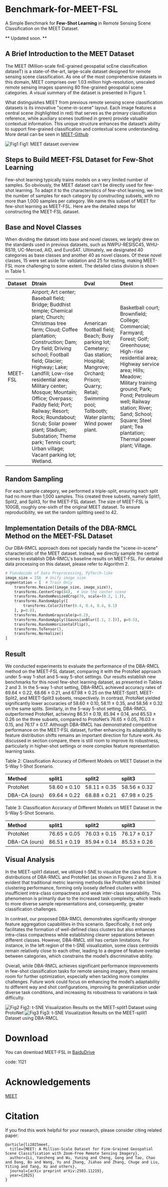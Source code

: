 # Benchmark-for-MEET-FSL
A Simple Benchmark for **Few-Shot Learning** in Remote Sensing Scene Classification on the MEET Dataset.

** Updated soon. **

## A Brief Introduction to the MEET Dataset
The MEET (Million-scale finE-grained geospatial scEne classification dataseT) is a state-of-the-art, large-scale dataset designed for remote sensing scene classification. As one of the most comprehensive datasets in this domain, MEET comprises over 1.03 million high-resolution, unscaled remote sensing images spanning 80 fine-grained geospatial scene categories. A visual summary of the dataset is presented in Figure 1.

What distinguishes MEET from previous remote sensing scene classification datasets is its innovative "scene-in-scene" layout. Each image features a central scene (highlighted in red) that serves as the primary classification reference, while auxiliary scenes (outlined in green) provide valuable contextual information. This unique structure enhances the dataset’s ability to support fine-grained classification and contextual scene understanding. More detail can be seen in [MEET-Github](https://jerrywyn.github.io/project/MEET.html)

![Fig1](https://github.com/user-attachments/assets/047f96e4-2ee3-4043-900d-8bc9850e4af3)
Fig1: MEET dataset overview

## Steps to Build MEET-FSL Dataset for Few-Shot Learning
Few-shot learning typically trains models on a very limited number of samples. So obviously, the MEET dataset can't be directly used for few-shot learning. To adapt it to the characteristics of few-shot learning, we limit the number of samples for each category by constructing subsets, with no more than 1,000 samples per category. We name this subset of MEET for few-shot learning as MEET-FSL. Here are the detailed steps for constructing the MEET-FSL dataset.

## Base and Novel Classes
When dividing the dataset into base and novel classes, we largely drew on the standards used in previous datasets, such as NWPU-RESISC45, WHU-RS19, UC-Merced, AID, and EuroSAT. Ultimately, we designated 40 categories as base classes and another 40 as novel classes. Of these novel classes, 15 were set aside for validation and 25 for testing, making MEET-FSL more challenging to some extent. The detailed class division is shown in Table 1.

| Dataset  | Dtrain                                                   | Dval                                                     | Dtest                                                    |
| :------- | :----------------------------------------------------------- | :----------------------------------------------------------- | :----------------------------------------------------------- |
| MEET-FSL | Airport; Art center; Baseball field; Bridge; Buddhist temple; Chemical plant; Church; Christmas tree farm; Cloud; Coffee plantation; Construction; Dam; Dry field; Driving school; Football field; Glacier; Highway; Lake; Landfill; Low-rise residential area; Military center; Mosque; Mountain; Office; Overpass; Paddy field; Port; Railway; Resort; Rock; Roundabout; Scrub; Solar power plant; Stadium; Substation; Theme park; Tennis court; Urban village; Vacant parking lot; Wetland. | American football field; Beach; Busy parking lot; Cemetery; Gas station; Hospital; Mangrove; Orchard; Prison; Quarry; Retail; Swimming pool; Tollbooth; Water plants; Wind power plant. | Basketball court; Brownfield; College; Commercial; Farmyard; Forest; Golf; Greenhouse; High-rise residential area; Highway service area; Hills; Meadow; Military training ground; Park; Pond; Petroleum well; Railway station; River; Sand; School; Square; Steel plant; Tea plantation; Thermal power plant; Village. |

## Random Sampling
For each sample category, we performed a triple-split, ensuring each split had no more than 1,000 samples. This created three subsets, namely Split1, Split2, and Split3, for the MEET-FSL dataset. The size of MEET-FSL is 100GB, roughly one-sixth of the original MEET dataset. To ensure reproducibility, we set the random splitting seed to 42.

## Implementation Details of the DBA-RMCL Method on the MEET-FSL Dataset
Our DBA-RMCL approach does not specially handle the "scene-in-scene" characteristic of the MEET dataset. Instead, we directly sample the central scenes to establish DBA-RMCL's baseline results on MEET-FSL. For detailed data processing on this dataset, please refer to Algorithm 2.

```python
# Pseudocode of Data Preprocessing, PyTorch-like
image_size = 256  # Unify image size
augmentation = [  # Train Only
    transforms.Resize((image_size, image_size)),
    transforms.CenterCrop(84),  # Use the center scene
    transforms.RandomResizedCrop(70, scale=(0.2, 1.)),
    transforms.RandomApply([
        transforms.ColorJitter(0.4, 0.4, 0.4, 0.1)
    ], p=0.8),
    transforms.RandomGrayscale(p=0.2),
    transforms.RandomApply([GaussianBlur([.1, 2.])], p=0.5),
    transforms.RandomHorizontalFlip(),
    transforms.ToTensor(),
    transforms.Normalize()
]
```

## Result
We conducted experiments to evaluate the performance of the DBA-RMCL method on the MEET-FSL dataset, comparing it with the ProtoNet approach under 5-way 1-shot and 5-way 5-shot settings. Our results establish new benchmarks for this novel few-shot learning dataset, as presented in Tables 2 and 3. In the 5-way 1-shot setting, DBA-RMCL achieved accuracy rates of 69.64 ± 0.22, 68.66 ± 0.21, and 67.98 ± 0.25 on the MEET-Split1, MEET-Split2, and MEET-Split3 subsets, respectively. In contrast, ProtoNet yielded significantly lower accuracies of 58.60 ± 0.10, 58.11 ± 0.35, and 58.56 ± 0.32 on the same splits. Similarly, in the 5-way 5-shot setting, DBA-RMCL outperformed ProtoNet, achieving 86.51 ± 0.19, 85.94 ± 0.14, and 85.53 ± 0.26 on the three subsets, compared to ProtoNet’s 76.65 ± 0.05, 76.03 ± 0.15, and 76.17 ± 0.17. Although DBA-RMCL has demonstrated competitive performance on the MEET-FSL dataset, further enhancing its adaptability to feature distribution shifts remains an important direction for future work. As discussed in section compare, there is still room to improve its robustness, particularly in higher-shot settings or more complex feature representation learning tasks.

Table 2: Classification Accuracy of Different Models on MEET Dataset in the 5-Way 1-Shot Scenario.

| Method          | split1          | split2          | split3          |
|:----------------|:----------------|:----------------|:----------------|
| ProtoNet        | 58.60 ± 0.10    | 58.11 ± 0.35    | 58.56 ± 0.32    |
| DBA-CA (ours)   | 69.64 ± 0.22    | 68.88 ± 0.21    | 67.98 ± 0.25    |

Table 3: Classification Accuracy of Different Models on MEET Dataset in the 5-Way 5-Shot Scenario.

| Method          | split1          | split2          | split3          |
|:----------------|:----------------|:----------------|:----------------|
| ProtoNet        | 76.65 ± 0.05    | 76.03 ± 0.15    | 76.17 ± 0.17    |
| DBA-CA (ours)   | 86.51 ± 0.19    | 85.94 ± 0.14    | 85.53 ± 0.26    |



## Visual Analysis
In the MEET-split1 dataset, we utilized t-SNE to visualize the class feature distributions of DBA-RMCL and ProtoNet (as shown in Figures 2 and 3). It is evident that traditional metric learning methods like ProtoNet exhibit limited clustering performance, forming only loosely defined clusters with insufficient intra-class compactness and weak inter-class separability. This phenomenon is primarily due to the increased task complexity, which leads to more diverse sample representations and, consequently, greater classification challenges.

In contrast, our proposed DBA-RMCL demonstrates significantly stronger feature aggregation capabilities in this scenario. Specifically, it not only facilitates the formation of well-defined class clusters but also enhances intra-class compactness while establishing clearer separations between different classes. However, DBA-RMCL still has certain limitations. For instance, in the left region of the t-SNE visualization, some class centroids remain relatively close to each other, leading to a degree of feature overlap between categories, which constrains the model’s discriminative ability.

Overall, while DBA-RMCL achieves significant performance improvements in few-shot classification tasks for remote sensing imagery, there remains room for further optimization, especially when tackling more complex challenges. Future work could focus on enhancing the model’s adaptability to different way and shot configurations, improving its generalization under diverse task conditions, and increasing its robustness to variations in task difficulty.

![Fig2](https://github.com/user-attachments/assets/4f0cbd20-3e32-4a3a-aab7-7179c62955de)
Fig2: t-SNE Visualization Results on the MEET-split1 Dataset using ProtoNet
![Fig3](https://github.com/user-attachments/assets/f561df26-a838-48bd-980a-50d0f0ea63f0)
Fig3: t-SNE Visualization Results on the MEET-split1 Dataset using DBA-RMCL

# Download
You can download MEET-FSL in [BaiduDrive](https://pan.baidu.com/s/1VWAq_YiRxJTuarVND3onQQ)

code: 1121

# Acknowledgements
[MEET](https://jerrywyn.github.io/project/MEET.html)

# Citation
If you find this work helpful for your research, please consider citing related paper:
```
@article{li2025meet,
  title={MEET: A Million-Scale Dataset for Fine-Grained Geospatial Scene Classification with Zoom-Free Remote Sensing Imagery},
  author={Li, Yansheng and Wu, Yuning and Cheng, Gong and Tao, Chao and Dang, Bo and Wang, Yu and Zhang, Jiahao and Zhang, Chuge and Liu, Yiting and Tang, Xu and others},
  journal={arXiv preprint arXiv:2503.11219},
  year={2025}
}
```
